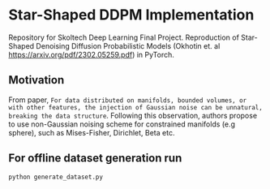# Star-Shaped DDPM Implementation
Repository for Skoltech Deep Learning Final Project. Reproduction of Star-Shaped Denoising Diffusion Probabilistic Models (Okhotin et. al https://arxiv.org/pdf/2302.05259.pdf) in PyTorch.

## Motivation
From paper, `For data distributed on manifolds, bounded volumes, or with other features, the injection of Gaussian noise can be unnatural, breaking the data structure`. Following this observation, authors propose to use non-Gaussian noising scheme for constrained manifolds (e.g sphere), such as Mises-Fisher, Dirichlet, Beta etc.

## For offline dataset generation run
```
python generate_dataset.py
```
